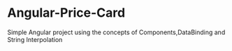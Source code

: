 # Angular-Price-Card
 Simple Angular project using the concepts of Components,DataBinding and String Interpolation
